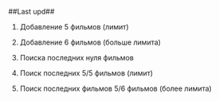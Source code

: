 ##Last upd##

1. Добавление 5 фильмов (лимит)

2. Добавление 6 фильмов (больше лимита)

3. Поиска последних нуля фильмов

4. Поиск последних 5/5 фильмов (лимит)

5. Поиск последних фильмов 5/6 фильмов (более лимита) 